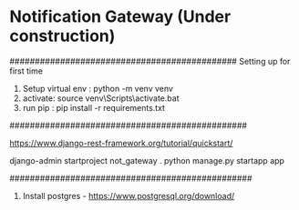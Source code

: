 # Notification Gateway (Under construction)
#############################################
Setting up for first time
1. Setup virtual env : python -m venv venv
2. activate: source venv\Scripts\activate.bat
3. run pip : pip install -r requirements.txt

###############################################

https://www.django-rest-framework.org/tutorial/quickstart/

django-admin startproject not_gateway .
python manage.py startapp app

################################################
1. Install postgres - https://www.postgresql.org/download/

